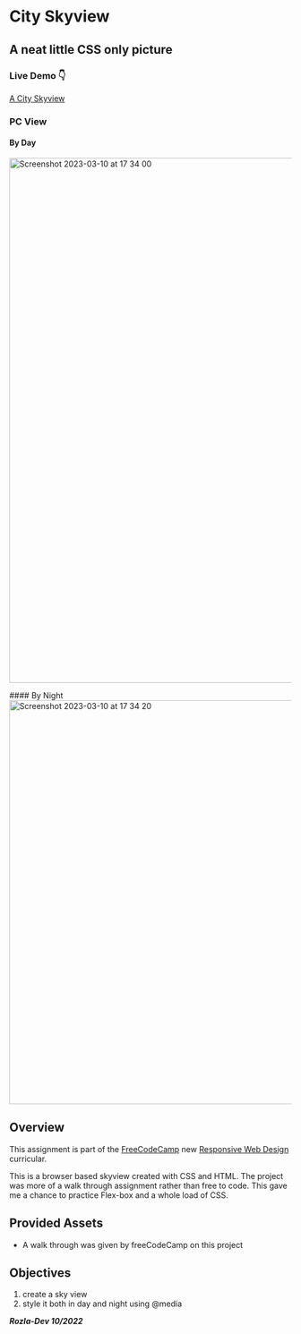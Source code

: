 # City Skyview

## A neat little CSS only picture

### Live Demo :point_down:
<a href="https://curveservices.github.io/city_skyview/">A City Skyview</a>

### PC View

#### By Day
<img width="938" alt="Screenshot 2023-03-10 at 17 34 00" src="https://user-images.githubusercontent.com/101556296/224384738-7bd4e645-f70a-4e9a-8d38-da03968cc6d7.png">

#### By Night
<img width="722" alt="Screenshot 2023-03-10 at 17 34 20" src="https://user-images.githubusercontent.com/101556296/224384868-e6a337ec-95b2-4c4f-a941-51b4158d7b67.png">

## Overview

This assignment is part of the <a href="https://www.freecodecamp.org/">FreeCodeCamp</a> new <a href="https://www.freecodecamp.org/learn/2022/responsive-web-design/"> Responsive Web Design</a> curricular. 

This is a browser based skyview created with CSS and HTML. The project was more of a walk through assignment rather than free to code. This gave me a chance to practice Flex-box and a whole load of CSS.

## Provided Assets

- A walk through was given by freeCodeCamp on this project

## Objectives 

1. create a sky view 
2. style it both in day and night using @media 

***Rozla-Dev 10/2022***
